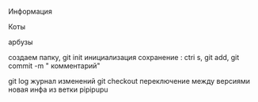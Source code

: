 Информация

Коты

арбузы 

создаем папку, git  init инициализация
сохранение : ctri s, git add, git commit -m " комментарий"

git log журнал изменений
git checkout переключение между версиями
новая инфа из ветки pipipupu